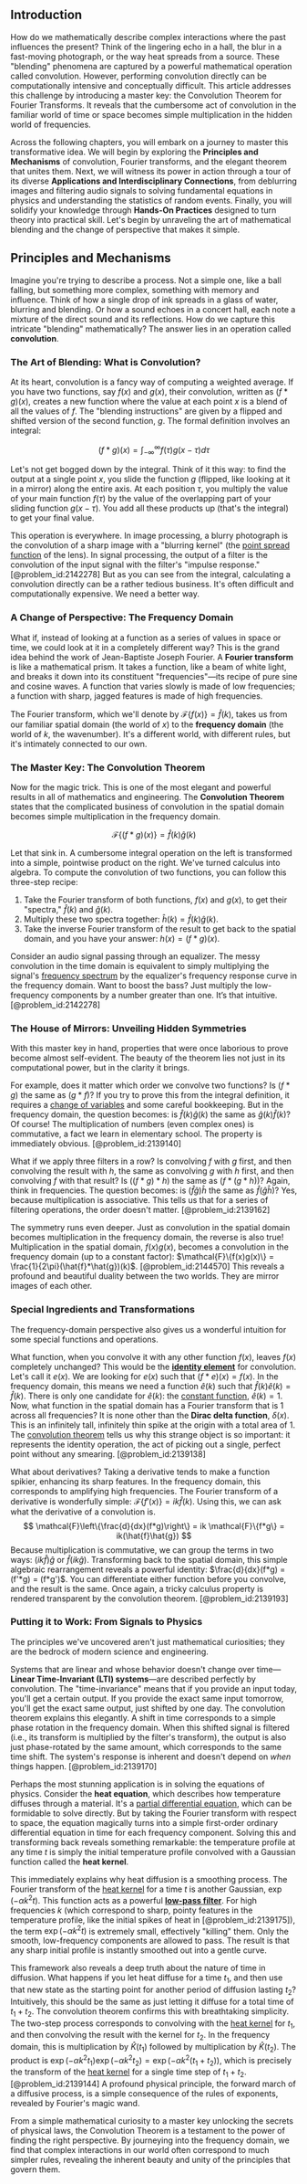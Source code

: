 ## Introduction
How do we mathematically describe complex interactions where the past influences the present? Think of the lingering echo in a hall, the blur in a fast-moving photograph, or the way heat spreads from a source. These "blending" phenomena are captured by a powerful mathematical operation called convolution. However, performing convolution directly can be computationally intensive and conceptually difficult. This article addresses this challenge by introducing a master key: the Convolution Theorem for Fourier Transforms. It reveals that the cumbersome act of convolution in the familiar world of time or space becomes simple multiplication in the hidden world of frequencies.

Across the following chapters, you will embark on a journey to master this transformative idea. We will begin by exploring the **Principles and Mechanisms** of convolution, Fourier transforms, and the elegant theorem that unites them. Next, we will witness its power in action through a tour of its diverse **Applications and Interdisciplinary Connections**, from deblurring images and filtering audio signals to solving fundamental equations in physics and understanding the statistics of random events. Finally, you will solidify your knowledge through **Hands-On Practices** designed to turn theory into practical skill. Let's begin by unraveling the art of mathematical blending and the change of perspective that makes it simple.

## Principles and Mechanisms

Imagine you're trying to describe a process. Not a simple one, like a ball falling, but something more complex, something with memory and influence. Think of how a single drop of ink spreads in a glass of water, blurring and blending. Or how a sound echoes in a concert hall, each note a mixture of the direct sound and its reflections. How do we capture this intricate "blending" mathematically? The answer lies in an operation called **convolution**.

### The Art of Blending: What is Convolution?

At its heart, convolution is a fancy way of computing a weighted average. If you have two functions, say $f(x)$ and $g(x)$, their convolution, written as $(f*g)(x)$, creates a new function where the value at each point $x$ is a blend of all the values of $f$. The "blending instructions" are given by a flipped and shifted version of the second function, $g$. The formal definition involves an integral:

$$
(f*g)(x) = \int_{-\infty}^{\infty} f(\tau) g(x-\tau) d\tau
$$

Let's not get bogged down by the integral. Think of it this way: to find the output at a single point $x$, you slide the function $g$ (flipped, like looking at it in a mirror) along the entire axis. At each position $\tau$, you multiply the value of your main function $f(\tau)$ by the value of the overlapping part of your sliding function $g(x-\tau)$. You add all these products up (that's the integral) to get your final value.

This operation is everywhere. In image processing, a blurry photograph is the convolution of a sharp image with a "blurring kernel" (the [point spread function](@article_id:159688) of the lens). In signal processing, the output of a filter is the convolution of the input signal with the filter's "impulse response." [@problem_id:2142278] But as you can see from the integral, calculating a convolution directly can be a rather tedious business. It's often difficult and computationally expensive. We need a better way.

### A Change of Perspective: The Frequency Domain

What if, instead of looking at a function as a series of values in space or time, we could look at it in a completely different way? This is the grand idea behind the work of Jean-Baptiste Joseph Fourier. A **Fourier transform** is like a mathematical prism. It takes a function, like a beam of white light, and breaks it down into its constituent "frequencies"—its recipe of pure sine and cosine waves. A function that varies slowly is made of low frequencies; a function with sharp, jagged features is made of high frequencies.

The Fourier transform, which we'll denote by $\mathcal{F}\{f(x)\} = \hat{f}(k)$, takes us from our familiar spatial domain (the world of $x$) to the **frequency domain** (the world of $k$, the wavenumber). It's a different world, with different rules, but it's intimately connected to our own.

### The Master Key: The Convolution Theorem

Now for the magic trick. This is one of the most elegant and powerful results in all of mathematics and engineering. The **Convolution Theorem** states that the complicated business of convolution in the spatial domain becomes simple multiplication in the frequency domain.

$$
\mathcal{F}\{(f*g)(x)\} = \hat{f}(k) \hat{g}(k)
$$

Let that sink in. A cumbersome integral operation on the left is transformed into a simple, pointwise product on the right. We've turned calculus into algebra. To compute the convolution of two functions, you can follow this three-step recipe:

1.  Take the Fourier transform of both functions, $f(x)$ and $g(x)$, to get their "spectra," $\hat{f}(k)$ and $\hat{g}(k)$.
2.  Multiply these two spectra together: $\hat{h}(k) = \hat{f}(k) \hat{g}(k)$.
3.  Take the inverse Fourier transform of the result to get back to the spatial domain, and you have your answer: $h(x) = (f*g)(x)$.

Consider an audio signal passing through an equalizer. The messy convolution in the time domain is equivalent to simply multiplying the signal's [frequency spectrum](@article_id:276330) by the equalizer's frequency response curve in the frequency domain. Want to boost the bass? Just multiply the low-frequency components by a number greater than one. It’s that intuitive. [@problem_id:2142278]

### The House of Mirrors: Unveiling Hidden Symmetries

With this master key in hand, properties that were once laborious to prove become almost self-evident. The beauty of the theorem lies not just in its computational power, but in the clarity it brings.

For example, does it matter which order we convolve two functions? Is $(f*g)$ the same as $(g*f)$? If you try to prove this from the integral definition, it requires a [change of variables](@article_id:140892) and some careful bookkeeping. But in the frequency domain, the question becomes: is $\hat{f}(k)\hat{g}(k)$ the same as $\hat{g}(k)\hat{f}(k)$? Of course! The multiplication of numbers (even complex ones) is commutative, a fact we learn in elementary school. The property is immediately obvious. [@problem_id:2139140]

What if we apply three filters in a row? Is convolving $f$ with $g$ first, and then convolving the result with $h$, the same as convolving $g$ with $h$ first, and then convolving $f$ with that result? Is $((f*g)*h)$ the same as $(f*(g*h))$? Again, think in frequencies. The question becomes: is $(\hat{f}\hat{g})\hat{h}$ the same as $\hat{f}(\hat{g}\hat{h})$? Yes, because multiplication is associative. This tells us that for a series of filtering operations, the order doesn't matter. [@problem_id:2139162]

The symmetry runs even deeper. Just as convolution in the spatial domain becomes multiplication in the frequency domain, the reverse is also true! Multiplication in the spatial domain, $f(x)g(x)$, becomes a convolution in the frequency domain (up to a constant factor): $\mathcal{F}\{f(x)g(x)\} = \frac{1}{2\pi}(\hat{f}*\hat{g})(k)$. [@problem_id:2144570] This reveals a profound and beautiful duality between the two worlds. They are mirror images of each other.

### Special Ingredients and Transformations

The frequency-domain perspective also gives us a wonderful intuition for some special functions and operations.

What function, when you convolve it with any other function $f(x)$, leaves $f(x)$ completely unchanged? This would be the **[identity element](@article_id:138827)** for convolution. Let's call it $e(x)$. We are looking for $e(x)$ such that $(f*e)(x) = f(x)$. In the frequency domain, this means we need a function $\hat{e}(k)$ such that $\hat{f}(k) \hat{e}(k) = \hat{f}(k)$. There is only one candidate for $\hat{e}(k)$: the [constant function](@article_id:151566), $\hat{e}(k)=1$. Now, what function in the spatial domain has a Fourier transform that is 1 across all frequencies? It is none other than the **Dirac delta function**, $\delta(x)$. This is an infinitely tall, infinitely thin spike at the origin with a total area of 1. The [convolution theorem](@article_id:143001) tells us why this strange object is so important: it represents the identity operation, the act of picking out a single, perfect point without any smearing. [@problem_id:2139138]

What about derivatives? Taking a derivative tends to make a function spikier, enhancing its sharp features. In the frequency domain, this corresponds to amplifying high frequencies. The Fourier transform of a derivative is wonderfully simple: $\mathcal{F}\{f'(x)\} = ik\hat{f}(k)$. Using this, we can ask what the derivative of a convolution is.
$$
\mathcal{F}\left\{\frac{d}{dx}(f*g)\right\} = ik \mathcal{F}\{f*g\} = ik(\hat{f}\hat{g})
$$
Because multiplication is commutative, we can group the terms in two ways: $(ik\hat{f})\hat{g}$ or $\hat{f}(ik\hat{g})$. Transforming back to the spatial domain, this simple algebraic rearrangement reveals a powerful identity: $\frac{d}{dx}(f*g) = (f'*g) = (f*g')$. You can differentiate either function before you convolve, and the result is the same. Once again, a tricky calculus property is rendered transparent by the convolution theorem. [@problem_id:2139193]

### Putting it to Work: From Signals to Physics

The principles we've uncovered aren't just mathematical curiosities; they are the bedrock of modern science and engineering.

Systems that are linear and whose behavior doesn't change over time—**Linear Time-Invariant (LTI) systems**—are described perfectly by convolution. The "time-invariance" means that if you provide an input today, you'll get a certain output. If you provide the exact same input tomorrow, you'll get the exact same output, just shifted by one day. The convolution theorem explains this elegantly. A shift in time corresponds to a simple phase rotation in the frequency domain. When this shifted signal is filtered (i.e., its transform is multiplied by the filter's transform), the output is also just phase-rotated by the same amount, which corresponds to the same time shift. The system's response is inherent and doesn't depend on *when* things happen. [@problem_id:2139170]

Perhaps the most stunning application is in solving the equations of physics. Consider the **heat equation**, which describes how temperature diffuses through a material. It's a [partial differential equation](@article_id:140838), which can be formidable to solve directly. But by taking the Fourier transform with respect to space, the equation magically turns into a simple first-order ordinary differential equation in time for each frequency component. Solving this and transforming back reveals something remarkable: the temperature profile at any time $t$ is simply the initial temperature profile convolved with a Gaussian function called the **heat kernel**.

This immediately explains why heat diffusion is a smoothing process. The Fourier transform of the [heat kernel](@article_id:171547) for a time $t$ is another Gaussian, $\exp(-\alpha k^2 t)$. This function acts as a powerful **[low-pass filter](@article_id:144706)**. For high frequencies $k$ (which correspond to sharp, pointy features in the temperature profile, like the initial spikes of heat in [@problem_id:2139175]), the term $\exp(-\alpha k^2 t)$ is extremely small, effectively "killing" them. Only the smooth, low-frequency components are allowed to pass. The result is that any sharp initial profile is instantly smoothed out into a gentle curve.

This framework also reveals a deep truth about the nature of time in diffusion. What happens if you let heat diffuse for a time $t_1$, and then use that new state as the starting point for another period of diffusion lasting $t_2$? Intuitively, this should be the same as just letting it diffuse for a total time of $t_1 + t_2$. The convolution theorem confirms this with breathtaking simplicity. The two-step process corresponds to convolving with the [heat kernel](@article_id:171547) for $t_1$, and then convolving the result with the kernel for $t_2$. In the frequency domain, this is multiplication by $\hat{K}(t_1)$ followed by multiplication by $\hat{K}(t_2)$. The product is $\exp(-\alpha k^2 t_1) \exp(-\alpha k^2 t_2) = \exp(-\alpha k^2 (t_1 + t_2))$, which is precisely the transform of the [heat kernel](@article_id:171547) for a single time step of $t_1 + t_2$. [@problem_id:2139144] A profound physical principle, the forward march of a diffusive process, is a simple consequence of the rules of exponents, revealed by Fourier's magic wand.

From a simple mathematical curiosity to a master key unlocking the secrets of physical laws, the Convolution Theorem is a testament to the power of finding the right perspective. By journeying into the frequency domain, we find that complex interactions in our world often correspond to much simpler rules, revealing the inherent beauty and unity of the principles that govern them.